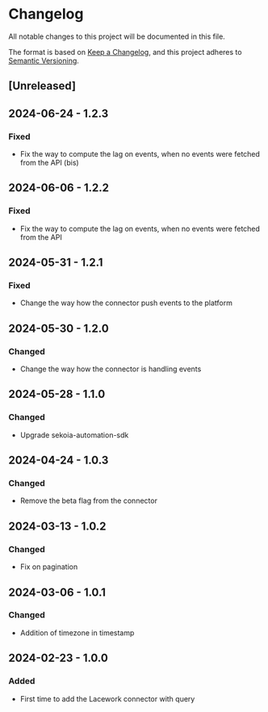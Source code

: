 # Changelog

All notable changes to this project will be documented in this file.

The format is based on [Keep a Changelog](https://keepachangelog.com/en/1.0.0/),
and this project adheres to [Semantic Versioning](https://semver.org/spec/v2.0.0.html).

## [Unreleased]

## 2024-06-24 - 1.2.3

### Fixed

- Fix the way to compute the lag on events, when no events were fetched from the API (bis)

## 2024-06-06 - 1.2.2

### Fixed

- Fix the way to compute the lag on events, when no events were fetched from the API

## 2024-05-31 - 1.2.1

### Fixed

- Change the way how the connector push events to the platform

## 2024-05-30 - 1.2.0

### Changed

- Change the way how the connector is handling events

## 2024-05-28 - 1.1.0

### Changed

- Upgrade sekoia-automation-sdk

## 2024-04-24 - 1.0.3

### Changed

- Remove the beta flag from the connector

## 2024-03-13 - 1.0.2

### Changed

- Fix on pagination

## 2024-03-06 - 1.0.1

### Changed

- Addition of timezone in timestamp

## 2024-02-23 - 1.0.0

### Added

- First time to add the Lacework connector with query
